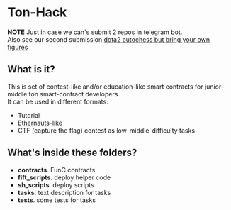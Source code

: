 # Ton-Hack
**NOTE** Just in case we can's submit 2 repos in telegram bot.\
Also see our second submission [dota2 autochess but bring your own figures](https://github.com/copperbasin/dota2_autochess_but_bring_your_own_figures/)
## What is it? ##

This is set of contest-like and/or education-like smart contracts for junior-middle ton smart-contract developers. \
It can be used in different formats:
  * Tutorial
  * [Ethernauts](https://ethernaut.openzeppelin.com/)-like
  * CTF (capture the flag) contest as low-middle-difficulty tasks

## What's inside these folders? ##

  * **contracts**. FunC contracts
  * **fift_scripts**. deploy helper code
  * **sh_scripts**. deploy scripts
  * **tasks**. text description for tasks
  * **tests**. some tests for tasks
